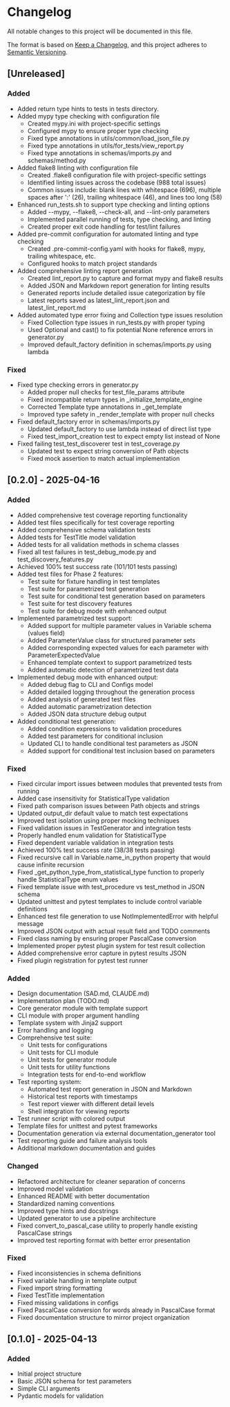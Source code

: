 # Changelog

All notable changes to this project will be documented in this file.

The format is based on [Keep a Changelog](https://keepachangelog.com/en/1.1.0/),
and this project adheres to [Semantic Versioning](https://semver.org/spec/v2.0.0.html).

## [Unreleased]

### Added
- Added return type hints to tests in tests directory.
- Added mypy type checking with configuration file
  - Created mypy.ini with project-specific settings
  - Configured mypy to ensure proper type checking
  - Fixed type annotations in utils/common/load_json_file.py
  - Fixed type annotations in utils/for_tests/view_report.py
  - Fixed type annotations in schemas/imports.py and schemas/method.py
- Added flake8 linting with configuration file
  - Created .flake8 configuration file with project-specific settings
  - Identified linting issues across the codebase (988 total issues)
  - Common issues include: blank lines with whitespace (696), multiple spaces after ':' (26), 
    trailing whitespace (46), and lines too long (58)
- Enhanced run_tests.sh to support type checking and linting options
  - Added --mypy, --flake8, --check-all, and --lint-only parameters
  - Implemented parallel running of tests, type checking, and linting
  - Created proper exit code handling for test/lint failures
- Added pre-commit configuration for automated linting and type checking
  - Created .pre-commit-config.yaml with hooks for flake8, mypy, trailing whitespace, etc.
  - Configured hooks to match project standards
- Added comprehensive linting report generation
  - Created lint_report.py to capture and format mypy and flake8 results
  - Added JSON and Markdown report generation for linting results
  - Generated reports include detailed issue categorization by file
  - Latest reports saved as latest_lint_report.json and latest_lint_report.md
- Added automated type error fixing and Collection type issues resolution
  - Fixed Collection type issues in run_tests.py with proper typing
  - Used Optional and cast() to fix potential None reference errors in generator.py
  - Improved default_factory definition in schemas/imports.py using lambda

### Fixed
- Fixed type checking errors in generator.py
  - Added proper null checks for test_file_params attribute
  - Fixed incompatible return types in _initialize_template_engine 
  - Corrected Template type annotations in _get_template
  - Improved type safety in _render_template with proper null checks
- Fixed default_factory error in schemas/imports.py
  - Updated default_factory to use lambda instead of direct list type
  - Fixed test_import_creation test to expect empty list instead of None
- Fixed failing test_test_discoverer test in test_coverage.py
  - Updated test to expect string conversion of Path objects
  - Fixed mock assertion to match actual implementation

## [0.2.0] - 2025-04-16

### Added
- Added comprehensive test coverage reporting functionality
- Added test files specifically for test coverage reporting
- Added comprehensive schema validation tests
- Added tests for TestTitle model validation
- Added tests for all validation methods in schema classes
- Fixed all test failures in test_debug_mode.py and test_discovery_features.py
- Achieved 100% test success rate (101/101 tests passing)
- Added test files for Phase 2 features:
  - Test suite for fixture handling in test templates
  - Test suite for parametrized test generation
  - Test suite for conditional test generation based on parameters
  - Test suite for test discovery features
  - Test suite for debug mode with enhanced output
- Implemented parametrized test support:
  - Added support for multiple parameter values in Variable schema (values field)
  - Added ParameterValue class for structured parameter sets
  - Added corresponding expected values for each parameter with ParameterExpectedValue
  - Enhanced template context to support parametrized tests
  - Added automatic detection of parametrized test data
- Implemented debug mode with enhanced output:
  - Added debug flag to CLI and Configs model
  - Added detailed logging throughout the generation process
  - Added analysis of generated test files
  - Added automatic parametrization detection
  - Added JSON data structure debug output
- Added conditional test generation:
  - Added condition expressions to validation procedures
  - Added test parameters for conditional inclusion
  - Updated CLI to handle conditional test parameters as JSON
  - Added support for conditional test inclusion based on parameters

### Fixed
- Fixed circular import issues between modules that prevented tests from running
- Added case insensitivity for StatisticalType validation
- Fixed path comparison issues between Path objects and strings
- Updated output_dir default value to match test expectations
- Improved test isolation using proper mocking techniques
- Fixed validation issues in TestGenerator and integration tests
- Properly handled enum validation for StatisticalType
- Fixed dependent variable validation in integration tests
- Achieved 100% test success rate (38/38 tests passing)
- Fixed recursive call in Variable.name_in_python property that would cause infinite recursion
- Fixed _get_python_type_from_statistical_type function to properly handle StatisticalType enum values
- Fixed template issue with test_procedure vs test_method in JSON schema
- Updated unittest and pytest templates to include control variable definitions
- Enhanced test file generation to use NotImplementedError with helpful message
- Improved JSON output with actual result field and TODO comments
- Fixed class naming by ensuring proper PascalCase conversion
- Implemented proper pytest plugin system for test result collection
- Added comprehensive error capture in pytest results JSON
- Fixed plugin registration for pytest test runner

### Added
- Design documentation (SAD.md, CLAUDE.md)
- Implementation plan (TODO.md)
- Core generator module with template support
- CLI module with proper argument handling
- Template system with Jinja2 support
- Error handling and logging
- Comprehensive test suite:
  - Unit tests for configurations
  - Unit tests for CLI module
  - Unit tests for generator module
  - Unit tests for utility functions
  - Integration tests for end-to-end workflow
- Test reporting system:
  - Automated test report generation in JSON and Markdown
  - Historical test reports with timestamps
  - Test report viewer with different detail levels
  - Shell integration for viewing reports
- Test runner script with colored output
- Template files for unittest and pytest frameworks
- Documentation generation via external documentation_generator tool
- Test reporting guide and failure analysis tools
- Additional markdown documentation and guides

### Changed
- Refactored architecture for cleaner separation of concerns
- Improved model validation
- Enhanced README with better documentation
- Standardized naming conventions
- Improved type hints and docstrings
- Updated generator to use a pipeline architecture
- Fixed convert_to_pascal_case utility to properly handle existing PascalCase strings
- Improved test reporting format with better error presentation

### Fixed
- Fixed inconsistencies in schema definitions
- Fixed variable handling in template output
- Fixed import string formatting
- Fixed TestTitle implementation
- Fixed missing validations in configs
- Fixed PascalCase conversion for words already in PascalCase format
- Fixed documentation structure to mirror project organization

## [0.1.0] - 2025-04-13

### Added
- Initial project structure
- Basic JSON schema for test parameters
- Simple CLI arguments
- Pydantic models for validation